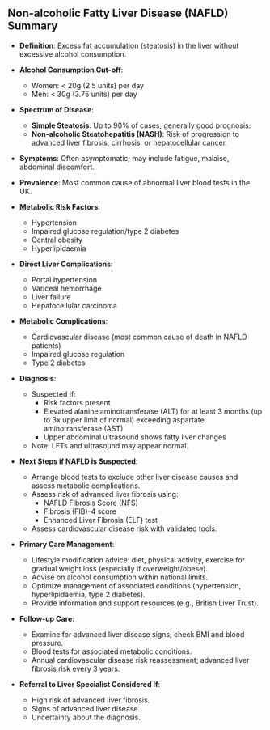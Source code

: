 ## Non-alcoholic Fatty Liver Disease (NAFLD) Summary

- **Definition**: Excess fat accumulation (steatosis) in the liver without excessive alcohol consumption.
- **Alcohol Consumption Cut-off**: 
  - Women: < 20g (2.5 units) per day
  - Men: < 30g (3.75 units) per day

- **Spectrum of Disease**: 
  - **Simple Steatosis**: Up to 90% of cases, generally good prognosis.
  - **Non-alcoholic Steatohepatitis (NASH)**: Risk of progression to advanced liver fibrosis, cirrhosis, or hepatocellular cancer.

- **Symptoms**: Often asymptomatic; may include fatigue, malaise, abdominal discomfort.

- **Prevalence**: Most common cause of abnormal liver blood tests in the UK.

- **Metabolic Risk Factors**: 
  - Hypertension
  - Impaired glucose regulation/type 2 diabetes
  - Central obesity
  - Hyperlipidaemia

- **Direct Liver Complications**:
  - Portal hypertension
  - Variceal hemorrhage
  - Liver failure
  - Hepatocellular carcinoma

- **Metabolic Complications**: 
  - Cardiovascular disease (most common cause of death in NAFLD patients)
  - Impaired glucose regulation
  - Type 2 diabetes

- **Diagnosis**: 
  - Suspected if:
    - Risk factors present
    - Elevated alanine aminotransferase (ALT) for at least 3 months (up to 3x upper limit of normal) exceeding aspartate aminotransferase (AST)
    - Upper abdominal ultrasound shows fatty liver changes
  - Note: LFTs and ultrasound may appear normal.

- **Next Steps if NAFLD is Suspected**:
  - Arrange blood tests to exclude other liver disease causes and assess metabolic complications.
  - Assess risk of advanced liver fibrosis using:
    - NAFLD Fibrosis Score (NFS)
    - Fibrosis (FIB)-4 score
    - Enhanced Liver Fibrosis (ELF) test
  - Assess cardiovascular disease risk with validated tools.

- **Primary Care Management**:
  - Lifestyle modification advice: diet, physical activity, exercise for gradual weight loss (especially if overweight/obese).
  - Advise on alcohol consumption within national limits.
  - Optimize management of associated conditions (hypertension, hyperlipidaemia, type 2 diabetes).
  - Provide information and support resources (e.g., British Liver Trust).

- **Follow-up Care**:
  - Examine for advanced liver disease signs; check BMI and blood pressure.
  - Blood tests for associated metabolic conditions.
  - Annual cardiovascular disease risk reassessment; advanced liver fibrosis risk every 3 years.

- **Referral to Liver Specialist Considered If**:
  - High risk of advanced liver fibrosis.
  - Signs of advanced liver disease.
  - Uncertainty about the diagnosis.